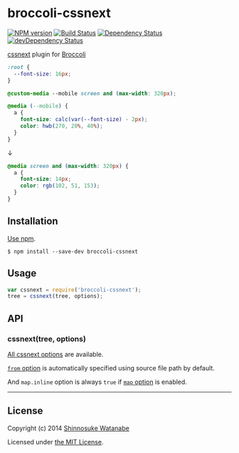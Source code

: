 # broccoli-cssnext

[![NPM version](https://badge.fury.io/js/broccoli-cssnext.svg)](https://www.npmjs.org/package/broccoli-cssnext)
[![Build Status](https://travis-ci.org/cssnext/broccoli-cssnext.svg?branch=master)](https://travis-ci.org/cssnext/broccoli-cssnext)
[![Dependency Status](https://david-dm.org/cssnext/broccoli-cssnext.svg)](https://david-dm.org/cssnext/broccoli-cssnext)
[![devDependency Status](https://david-dm.org/cssnext/broccoli-cssnext/dev-status.svg)](https://david-dm.org/cssnext/broccoli-cssnext#info=devDependencies)

[cssnext](https://github.com/cssnext/cssnext) plugin for [Broccoli](https://github.com/broccolijs/broccoli)

```css
:root {
  --font-size: 16px;
}

@custom-media --mobile screen and (max-width: 320px);

@media (--mobile) {
  a {
    font-size: calc(var(--font-size) - 2px);
    color: hwb(270, 20%, 40%);
  }
}
```

↓

```css
@media screen and (max-width: 320px) {
  a {
    font-size: 14px;
    color: rgb(102, 51, 153);
  }
}
```

## Installation

[Use npm](https://www.npmjs.org/doc/cli/npm-install.html).

```console
$ npm install --save-dev broccoli-cssnext
```

## Usage

```js
var cssnext = require('broccoli-cssnext');
tree = cssnext(tree, options);
```

## API

### cssnext(tree, options)

[All cssnext options](http://cssnext.io/usage/) are available.

[`from` option](http://cssnext.io/usage/#from) is automatically specified using source file path by default.

And `map.inline` option is always `true` if [`map` option](http://cssnext.io/usage/#map) is enabled.

---

## License

Copyright (c) 2014 [Shinnosuke Watanabe](https://github.com/shinnn)

Licensed under [the MIT License](./LICENSE).
